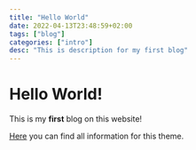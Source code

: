 ```yaml
---
title: "Hello World"
date: 2022-04-13T23:48:59+02:00
tags: ["blog"]
categories: ["intro"]
desc: "This is description for my first blog"
---
```


# Hello World!

This is my **first** blog on this website!

[Here](https://adityatelange.github.io/hugo-PaperMod/posts/papermod/papermod-installation/) you can find all information for this theme.

